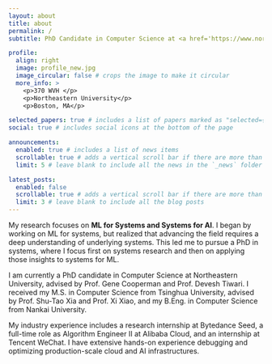 ```yaml
---
layout: about
title: about
permalink: /
subtitle: PhD Candidate in Computer Science at <a href='https://www.northeastern.edu/'>Northeastern University</a>.

profile:
  align: right
  image: profile_new.jpg
  image_circular: false # crops the image to make it circular
  more_info: >
    <p>370 WVH </p>
    <p>Northeastern University</p>
    <p>Boston, MA</p>

selected_papers: true # includes a list of papers marked as "selected={true}"
social: true # includes social icons at the bottom of the page

announcements:
  enabled: true # includes a list of news items
  scrollable: true # adds a vertical scroll bar if there are more than 3 news items
  limit: 5 # leave blank to include all the news in the `_news` folder

latest_posts:
  enabled: false
  scrollable: true # adds a vertical scroll bar if there are more than 3 new posts items
  limit: 3 # leave blank to include all the blog posts
---
```


My research focuses on **ML for Systems and Systems for AI**. I began by working on ML for systems, but realized that advancing the field requires a deep understanding of underlying systems. This led me to pursue a PhD in systems, where I focus first on systems research and then on applying those insights to systems for ML.

I am currently a PhD candidate in Computer Science at Northeastern University, advised by Prof. Gene Cooperman and Prof. Devesh Tiwari. I received my M.S. in Computer Science from Tsinghua University, advised by Prof. Shu-Tao Xia and Prof. Xi Xiao, and my B.Eng. in Computer Science from Nankai University.

My industry experience includes a research internship at Bytedance Seed, a full-time role as Algorithm Engineer II at Alibaba Cloud, and an internship at Tencent WeChat. I have extensive hands-on experience debugging and optimizing production-scale cloud and AI infrastructures.
